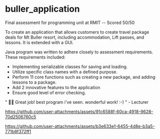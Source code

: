 # buller_application
Final assessment for programming unit at RMIT -- Scored 50/50 

To create an application that allows customers to create travel package deals for Mt Buller resort, including accommodation, Lift passes, and lessons. It is extended with a GUI.    

Java program was written to adhere closely to assessment requirements. These requirements included:
 - Implementing serializable classes for saving and loading.
 - Utilize specific class names with a defined purpose.
 - Perform 11 core functions such as creating a new package, and adding lessons to a package.
 - Add 2 innovative features to the application
 - Ensure good level of error checking.

" 👍🏻 Great job! best program i've seen. wonderful work! :-) " - Lecturer



https://github.com/user-attachments/assets/91c6588f-60ca-4918-9628-70d2506760c5



https://github.com/user-attachments/assets/b3e633e1-6455-4d8e-b3a5-771b8f372ff1

